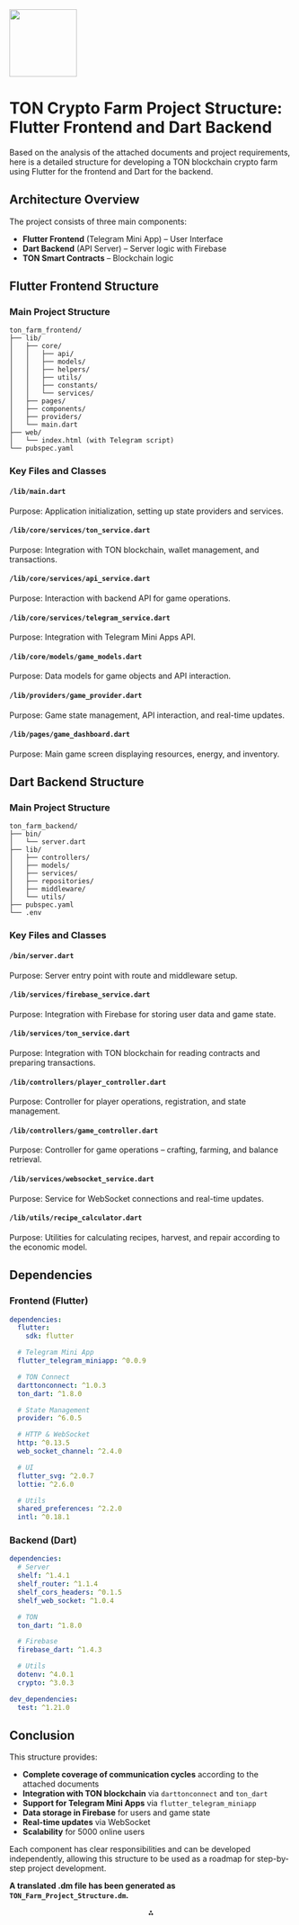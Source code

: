 <img src="https://r2cdn.perplexity.ai/pplx-full-logo-primary-dark%402x.png" class="logo" width="120"/>

# TON Crypto Farm Project Structure: Flutter Frontend and Dart Backend

Based on the analysis of the attached documents and project requirements, here is a detailed structure for developing a TON blockchain crypto farm using Flutter for the frontend and Dart for the backend.

## Architecture Overview

The project consists of three main components:

- **Flutter Frontend** (Telegram Mini App) – User Interface
- **Dart Backend** (API Server) – Server logic with Firebase
- **TON Smart Contracts** – Blockchain logic


## Flutter Frontend Structure

### Main Project Structure

```
ton_farm_frontend/
├── lib/
│   ├── core/
│   │   ├── api/
│   │   ├── models/
│   │   ├── helpers/
│   │   ├── utils/
│   │   ├── constants/
│   │   └── services/
│   ├── pages/
│   ├── components/
│   ├── providers/
│   └── main.dart
├── web/
│   └── index.html (with Telegram script)
└── pubspec.yaml
```


### Key Files and Classes

#### `/lib/main.dart`

Purpose: Application initialization, setting up state providers and services.

#### `/lib/core/services/ton_service.dart`

Purpose: Integration with TON blockchain, wallet management, and transactions.

#### `/lib/core/services/api_service.dart`

Purpose: Interaction with backend API for game operations.

#### `/lib/core/services/telegram_service.dart`

Purpose: Integration with Telegram Mini Apps API.

#### `/lib/core/models/game_models.dart`

Purpose: Data models for game objects and API interaction.

#### `/lib/providers/game_provider.dart`

Purpose: Game state management, API interaction, and real-time updates.

#### `/lib/pages/game_dashboard.dart`

Purpose: Main game screen displaying resources, energy, and inventory.

## Dart Backend Structure

### Main Project Structure

```
ton_farm_backend/
├── bin/
│   └── server.dart
├── lib/
│   ├── controllers/
│   ├── models/
│   ├── services/
│   ├── repositories/
│   ├── middleware/
│   └── utils/
├── pubspec.yaml
└── .env
```


### Key Files and Classes

#### `/bin/server.dart`

Purpose: Server entry point with route and middleware setup.

#### `/lib/services/firebase_service.dart`

Purpose: Integration with Firebase for storing user data and game state.

#### `/lib/services/ton_service.dart`

Purpose: Integration with TON blockchain for reading contracts and preparing transactions.

#### `/lib/controllers/player_controller.dart`

Purpose: Controller for player operations, registration, and state management.

#### `/lib/controllers/game_controller.dart`

Purpose: Controller for game operations – crafting, farming, and balance retrieval.

#### `/lib/services/websocket_service.dart`

Purpose: Service for WebSocket connections and real-time updates.

#### `/lib/utils/recipe_calculator.dart`

Purpose: Utilities for calculating recipes, harvest, and repair according to the economic model.

## Dependencies

### Frontend (Flutter)

```yaml
dependencies:
  flutter:
    sdk: flutter

  # Telegram Mini App
  flutter_telegram_miniapp: ^0.0.9

  # TON Connect
  darttonconnect: ^1.0.3
  ton_dart: ^1.8.0

  # State Management
  provider: ^6.0.5

  # HTTP & WebSocket
  http: ^0.13.5
  web_socket_channel: ^2.4.0

  # UI
  flutter_svg: ^2.0.7
  lottie: ^2.6.0

  # Utils
  shared_preferences: ^2.2.0
  intl: ^0.18.1
```


### Backend (Dart)

```yaml
dependencies:
  # Server
  shelf: ^1.4.1
  shelf_router: ^1.1.4
  shelf_cors_headers: ^0.1.5
  shelf_web_socket: ^1.0.4

  # TON
  ton_dart: ^1.8.0

  # Firebase
  firebase_dart: ^1.4.3

  # Utils
  dotenv: ^4.0.1
  crypto: ^3.0.3

dev_dependencies:
  test: ^1.21.0
```


## Conclusion

This structure provides:

- **Complete coverage of communication cycles** according to the attached documents
- **Integration with TON blockchain** via `darttonconnect` and `ton_dart`
- **Support for Telegram Mini Apps** via `flutter_telegram_miniapp`
- **Data storage in Firebase** for users and game state
- **Real-time updates** via WebSocket
- **Scalability** for 5000 online users

Each component has clear responsibilities and can be developed independently, allowing this structure to be used as a roadmap for step-by-step project development.

**A translated .dm file has been generated as `TON_Farm_Project_Structure.dm`.**

<div style="text-align: center">⁂</div>

[^1]: Struktura-proekta-TON-dlia-razrabotki-FINAL.md

[^2]: https://ppl-ai-code-interpreter-files.s3.amazonaws.com/web/direct-files/15d2e24177e10a1007a1019f9f3c82fc/59233846-0fa1-4d3d-a634-c07733fa2390/bb1e9ef3.dm

